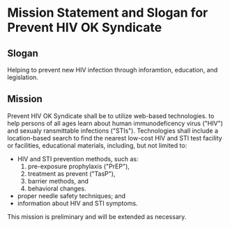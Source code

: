 # Mission Statement and Slogan for Prevent HIV OK Syndicate

## Slogan
Helping to prevent new HIV infection through inforamtion, education, and legislation.

## Mission
Prevent HIV OK Syndicate shall be to utilize web-based technologies. to help persons of all ages learn about human immunodeficency virus ("HIV") and sexualy ransmittable infections ("STIs"). Technologies shall include a location-based search to find the nearest low-cost HIV and STI test facility or facilities, educational materials, including, but not limited to:

- HIV and STI prevention methods, such as:
  1. pre-exposure prophylaxis ("PrEP"),
  2. treatment as prevent ("TasP"),
  3. barrier methods, and
  4. behavioral changes.
- proper needle safety techniques; and
- information about HIV and STI symptoms.

This mission is preliminary and will be extended as necessary.
